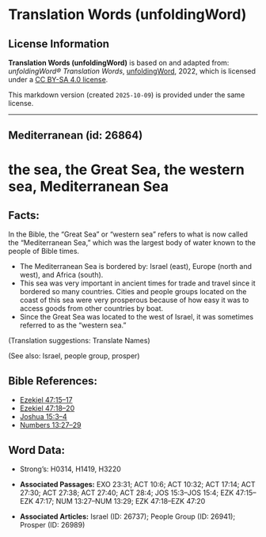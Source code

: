 # Translation Words (unfoldingWord)

## License Information

**Translation Words (unfoldingWord)** is based on and adapted from: _unfoldingWord® Translation Words_, [unfoldingWord](https://unfoldingword.org/utw), 2022, which is licensed under a [CC BY-SA 4.0 license](https://creativecommons.org/licenses/by-sa/4.0/legalcode.en).

This markdown version (created `2025-10-09`) is provided under the same license.



--------------------------------

## Mediterranean (id: 26864)

the sea, the Great Sea, the western sea, Mediterranean Sea
==========================================================

Facts:
------

In the Bible, the “Great Sea” or “western sea” refers to what is now called the “Mediterranean Sea,” which was the largest body of water known to the people of Bible times.

* The Mediterranean Sea is bordered by: Israel (east), Europe (north and west), and Africa (south).
* This sea was very important in ancient times for trade and travel since it bordered so many countries. Cities and people groups located on the coast of this sea were very prosperous because of how easy it was to access goods from other countries by boat.
* Since the Great Sea was located to the west of Israel, it was sometimes referred to as the “western sea.”

(Translation suggestions: Translate Names)

(See also: Israel, people group, prosper)

Bible References:
-----------------

* [Ezekiel 47:15–17](https://ref.ly/Ezek47:15-Ezek47:17)
* [Ezekiel 47:18–20](https://ref.ly/Ezek47:18-Ezek47:20)
* [Joshua 15:3–4](https://ref.ly/Josh15:3-Josh15:4)
* [Numbers 13:27–29](https://ref.ly/Num13:27-Num13:29)

Word Data:
----------

* Strong’s: H0314, H1419, H3220

* **Associated Passages:** EXO 23:31; ACT 10:6; ACT 10:32; ACT 17:14; ACT 27:30; ACT 27:38; ACT 27:40; ACT 28:4; JOS 15:3–JOS 15:4; EZK 47:15–EZK 47:17; NUM 13:27–NUM 13:29; EZK 47:18–EZK 47:20
* **Associated Articles:** Israel (ID: 26737); People Group (ID: 26941); Prosper (ID: 26989)

